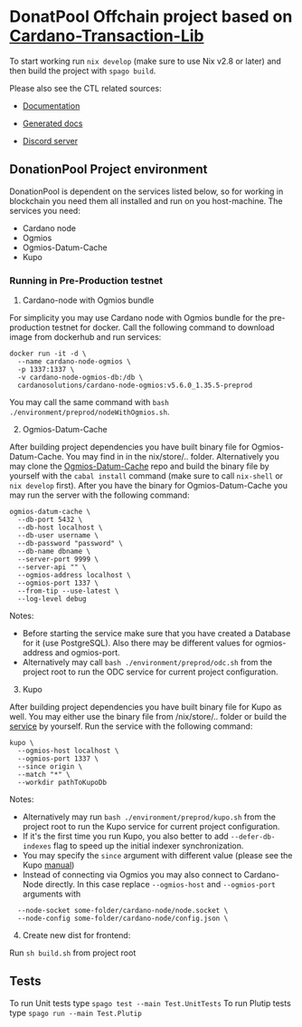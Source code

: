 # DonatPool Offchain project based on [Cardano-Transaction-Lib](https://github.com/Plutonomicon/cardano-transaction-lib/tree/develop/doc)

To start working run `nix develop` (make sure to use Nix v2.8 or later) and then build the project with `spago build`.

Please also see the CTL related sources:

- [Documentation](https://github.com/Plutonomicon/cardano-transaction-lib/tree/develop/doc)

- [Generated docs](https://plutonomicon.github.io/cardano-transaction-lib/)

- [Discord server](https://discord.gg/JhbexnV9Pc)


## DonationPool Project environment 

DonationPool is dependent on the services listed below, so for working in blockchain you need them all installed and run on you host-machine. The services you need:

- Cardano node
- Ogmios
- Ogmios-Datum-Cache
- Kupo 

### Running in Pre-Production testnet 

1. Cardano-node with Ogmios bundle

For simplicity you may use Cardano node with Ogmios bundle for the pre-production testnet for docker. Call the following command to download image from dockerhub and run services:
```
docker run -it -d \
  --name cardano-node-ogmios \
  -p 1337:1337 \
  -v cardano-node-ogmios-db:/db \
  cardanosolutions/cardano-node-ogmios:v5.6.0_1.35.5-preprod
  ```
You may call the same command with `bash ./environment/preprod/nodeWithOgmios.sh`.

2. Ogmios-Datum-Cache

After building project dependencies you have built binary file for Ogmios-Datum-Cache. You may find in in the nix/store/.. folder. Alternatively you may clone the [Ogmios-Datum-Cache](https://github.com/mlabs-haskell/ogmios-datum-cache) repo and build the binary file by yourself with the `cabal install` command (make sure to call `nix-shell` or `nix develop` first). After you have the binary for Ogmios-Datum-Cache you may run the server with the following command:

```
ogmios-datum-cache \
  --db-port 5432 \
  --db-host localhost \
  --db-user username \
  --db-password "password" \
  --db-name dbname \
  --server-port 9999 \
  --server-api "" \
  --ogmios-address localhost \
  --ogmios-port 1337 \
  --from-tip --use-latest \
  --log-level debug
```

Notes: 
- Before starting the service make sure that you have created a Database for it (use PostgreSQL). Also there may be different values for ogmios-address and ogmios-port.
- Alternatively may call `bash ./environment/preprod/odc.sh` from the project root to run the ODC service for current project configuration.

3. Kupo

After building project dependencies you have built binary file for Kupo as well. You may either use the binary file from /nix/store/.. folder or build the [service](https://github.com/CardanoSolutions/kupo) by yourself.
Run the service with the following command:
```
kupo \
  --ogmios-host localhost \
  --ogmios-port 1337 \
  --since origin \
  --match "*" \
  --workdir pathToKupoDb
```

Notes: 
- Alternatively may run `bash ./environment/preprod/kupo.sh` from the project root to run the Kupo service for current project configuration.
- If it's the first time you run Kupo, you also better to add `--defer-db-indexes` flag to speed up the initial indexer synchronization.
- You may specify the `since` argument with different value (please see the Kupo [manual](https://cardanosolutions.github.io/kupo/)) 
- Instead of connecting via Ogmios you may also connect to Cardano-Node directly. In this case replace `--ogmios-host` and `--ogmios-port` arguments with

```
  --node-socket some-folder/cardano-node/node.socket \
  --node-config some-folder/cardano-node/config.json \
```

4. Create new dist for frontend:

Run `sh build.sh` from project root

## Tests

To run Unit tests type `spago test --main Test.UnitTests`
To run Plutip tests type `spago run --main Test.Plutip`
